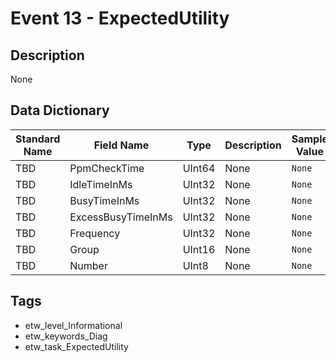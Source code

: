 # Event 13 - ExpectedUtility

## Description
None

## Data Dictionary
|Standard Name|Field Name|Type|Description|Sample Value|
|---|---|---|---|---|
|TBD|PpmCheckTime|UInt64|None|`None`|
|TBD|IdleTimeInMs|UInt32|None|`None`|
|TBD|BusyTimeInMs|UInt32|None|`None`|
|TBD|ExcessBusyTimeInMs|UInt32|None|`None`|
|TBD|Frequency|UInt32|None|`None`|
|TBD|Group|UInt16|None|`None`|
|TBD|Number|UInt8|None|`None`|

## Tags
* etw_level_Informational
* etw_keywords_Diag
* etw_task_ExpectedUtility